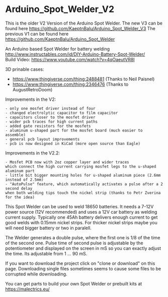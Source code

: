 # Arduino_Spot_Welder_V2

This is the older V2 Version of the Arduino Spot Welder. The new V3 can be found here https://github.com/KaeptnBalu/Arduino_Spot_Welder_V3 The previous V1 can be found here https://github.com/KaeptnBalu/Arduino_Spot_Welder

An Arduino based Spot Welder for battery welding http://www.instructables.com/id/DIY-Arduino-Battery-Spot-Welder/ <br>
Build Video: https://www.youtube.com/watch?v=4qOaeutVR8I

3D prinable cases: 
- https://www.thingiverse.com/thing:2488481   (Thanks to Neil Paisnel)
- https://www.thingiverse.com/thing:2346476   (Thanks to AugustRetroDoom)

Improvements in the V2:

    - only one mosfet driver instead of four
    - changed electrolytic capacitor to film capacitor
    - capacitors closer to the mosfet driver
    - wider pcb traces for high current paths
    - added gate resistors for the mosfets
    - aluminum u-shaped part for the mosfet board (much easier to assemble)
    - general pcb layout improvements
    - pcb is now designed in KiCad (more open source than Eagle)
    
 Improvements in the V2.2:
 

    - Mosfet PCB now with 2oz copper layer and wider traces 
    which connect the high current carrying mosfet legs to the u-shaped aluminum part
    - little bit bigger mounting holes for u-shaped aluminum piece (2.6mm instead of 2.5mm)
    - "AutoPulse" feature, which automatically activates a pulse after a 2 second delay 
    when both welding tips touch the nickel strip (thanks to Petr Zverina for the idea)


This Spot Welder can be used to weld 18650 batteries. It needs a 7-12V power source (12V recommended) and uses a 12V car battery as welding current supply. Typically one 45Ah battery delivers enough current to get good welds with 0.15mm nickel strips. For thicker nickel strips maybe you will need bigger battery or two in paralell.

The Welder generates a double pulse, where the first one is 1/8 of the time of the second one. Pulse time of second pulse is adjustable by the potentiometer and displayed on the screen in mS so you can exactly adjust the time. Its adjustable from 1 ... 90 mS.

If you want to download the project click on "clone or download" on this page. Downloading single files sometimes seems to cause some files to be corrupted while downloading.

You can get parts to build your own Spot Welder or prebuilt kits at https://malectrics.eu/
